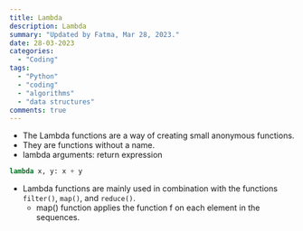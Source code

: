 ```yaml
---
title: Lambda
description: Lambda
summary: "Updated by Fatma, Mar 28, 2023."
date: 28-03-2023
categories:
  - "Coding"
tags:
  - "Python"
  - "coding"
  - "algorithms"
  - "data structures"
comments: true
---
```

- The Lambda functions are a way of creating small anonymous functions.
- They are functions without a name.
- lambda arguments: return expression

```python
lambda x, y: x + y
```

- Lambda functions are mainly used in combination with the functions `filter()`, `map()`, and `reduce()`.
  - map() function applies the function f on each element in the sequences.
